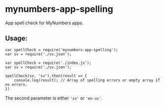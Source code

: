 # mynumbers-app-spelling
App spell check for MyNumbers apps.

## Usage:
```
var spellCheck = require('mynumbers-app-spelling');
var sv = require('./sv.json');

var spellCheck = require('./index.js');
var sv = require('./sv.json');

spellCheck(sv, 'sv').then(result => {
    console.log(result); // Array of spelling errors or empty array if no errors.
})

```

The second parameter is either `'sv'` or `'en-us'`.
